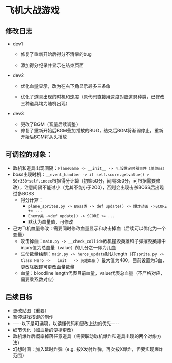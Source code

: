 # 飞机大战游戏

## 修改日志

* dev1

  * 修复了重新开始后得分不清零的bug

  * 添加得分纪录并显示在结束页面

* dev2

  * 优化血量显示，改为在右下角显示最多三条命

  * 优化了道具出现的时机和速度（原代码直接用速度对应道具种类，已修改三种道具均为随机出现）

* dev3
  * 更改了BGM（音量后续调整）
  * 修复了重新开始后BGM叠加播放的BUG，结束后BGM将渐弱停止，重新开始后BGM将从头播放

## 可调控的对象：

* 敌机和道具出现间隔：`PlaneGame -> __init__ -> 4.设置定时器事件（单位ms）`
* boss出现时机：`__event_handler -> if self.score.getvalue() > 50+350*self.index`根据得分计算（初始50分，间隔350分，可根据需要修改），注意间隔不能过小（尤其不能小于200），否则会出现击杀BOSS后出现过多BOSS
  * 得分计算：
    * `plane_sprites.py -> Boss类 -> def update() -> 爆炸动画 ->SCORE += ...`
    * `Enemy类 ->def update() -> SCORE += ...`
    * 默认为血量值，可修改
* 己方飞机血量修改：需要同时修改血量显示和攻击掉血（后续可以优化为一个变量）
  * 攻击掉血：`main.py -> __check_collide`敌机撞毁英雄和子弹摧毁英雄中injury值为总血量（value）的几分之一即为几血
  * 生命数量绘制：`main.py -> heros_update`默认length（在`sprite.py -> Class Hero -> __init__ -> 英雄血条` ）最大值为480，目前设置为3血，更改除数即可更改血量数量
  * 血量：bloodline length代表目前血量，value代表总血量（不严格对应，需要乘系数对应）

## 后续目标

* 更改贴图（重要）
* 暂停游戏按键的制作
* ----以下是可选项，以读懂代码和更改上边的优先----
* 细节优化（如血量的便捷更改）
* 敌机爆炸后概率掉落任意道具（需要联动敌机爆炸和道具出现的两个对象方法）
* 幻想时间：加入延时炸弹（e.g. 按X发射炸弹，再次按X爆炸，但要实现爆炸范围）